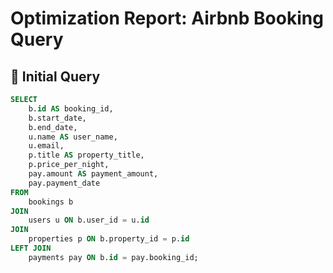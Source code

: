 # Optimization Report: Airbnb Booking Query

## 🎯 Initial Query

```sql
SELECT
    b.id AS booking_id,
    b.start_date,
    b.end_date,
    u.name AS user_name,
    u.email,
    p.title AS property_title,
    p.price_per_night,
    pay.amount AS payment_amount,
    pay.payment_date
FROM
    bookings b
JOIN
    users u ON b.user_id = u.id
JOIN
    properties p ON b.property_id = p.id
LEFT JOIN
    payments pay ON b.id = pay.booking_id;
